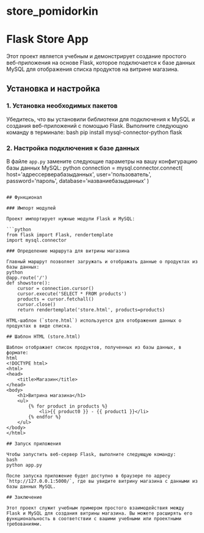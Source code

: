 # store_pomidorkin
# Flask Store App

Этот проект является учебным и демонстрирует создание простого веб-приложения на основе Flask, которое подключается к базе данных MySQL для отображения списка продуктов на витрине магазина.

## Установка и настройка

### 1. Установка необходимых пакетов

Убедитесь, что вы установили библиотеки для подключения к MySQL и создания веб-приложений с помощью Flask. Выполните следующую команду в терминале:
bash
pip install mysql-connector-python flask

### 2. Настройка подключения к базе данных

В файле `app.py` замените следующие параметры на вашу конфигурацию базы данных MySQL:
python
connection = mysql.connector.connect(
    host='адрессерверабазыданных',
    user='пользователь',
    password='пароль',
    database='названиебазыданных'
)
```

## Функционал

### Импорт модулей

Проект импортирует нужные модули Flask и MySQL:

```python
from flask import Flask, rendertemplate
import mysql.connector

### Определение маршрута для витрины магазина

Главный маршрут позволяет загружать и отображать данные о продуктах из базы данных:
python
@app.route('/')
def showstore():
    cursor = connection.cursor()
    cursor.execute('SELECT * FROM products')
    products = cursor.fetchall()
    cursor.close()
    return rendertemplate('store.html', products=products)

HTML-шаблон (`store.html`) используется для отображения данных о продуктах в виде списка.

## Шаблон HTML (store.html)

Шаблон отображает список продуктов, полученных из базы данных, в формате:
html
<!DOCTYPE html>
<html>
<head>
    <title>Магазин</title>
</head>
<body>
    <h1>Витрина магазина</h1>
    <ul>
        {% for product in products %}
            <li>{{ product0 }} - {{ product1 }}</li>
        {% endfor %}
    </ul>
</body>
</html>

## Запуск приложения

Чтобы запустить веб-сервер Flask, выполните следующую команду:
bash
python app.py

После запуска приложение будет доступно в браузере по адресу `http://127.0.0.1:5000/`, где вы увидите витрину магазина с данными из базы данных MySQL.

## Заключение

Этот проект служит учебным примером простого взаимодействия между Flask и MySQL для создания витрины магазина. Вы можете расширять его функциональность в соответствии с вашими учебными или проектными требованиями.










